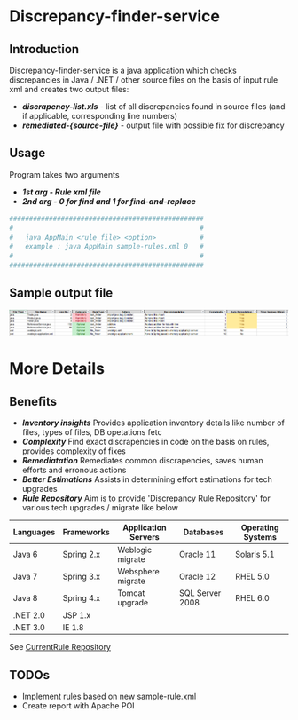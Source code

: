 # Discrepancy-finder-service

## Introduction
Discrepancy-finder-service is a java application which checks discrepancies in Java / .NET / other source files on the basis of input rule xml and creates two output files:
 -  ***discrapency-list.xls*** - list of all discrepancies found in source files (and if applicable, corresponding line numbers)
 -  ***remediated-{source-file}*** - output file with possible fix for discrepancy


## Usage

Program takes two arguments

 - ***1st arg - Rule xml file***
 - ***2nd arg -  0 for find and 1 for find-and-replace***


```sh
#################################################
#                                               #
#   java AppMain <rule_file> <option>           #
#   example : java AppMain sample-rules.xml 0   #	
#                                               #	
#################################################
```

## Sample output file
![Screenshot](sample-output.png) <!-- .element height="100%" width="100%" -->

# More Details

## Benefits

 - ***Inventory insights*** Provides application inventory details like number of files, types of files, DB opetations fetc 
 - ***Complexity*** Find exact discrapencies in code on the basis on rules, provides complexity of fixes
 - ***Remediatation*** Remediates common discrapencies, saves human efforts and erronous actions
 - ***Better Estimations*** Assists in determining effort estimations for tech upgrades
 - ***Rule Repository*** Aim is to provide 'Discrepancy Rule Repository' for various tech upgrades / migrate like below

| Languages | Frameworks | Application Servers | Databases | Operating Systems |
| --------- | ---------- | ------------------- | --------- | ----------------- |
| Java 6 | Spring 2.x | Weblogic migrate | Oracle 11 | Solaris 5.1 |
| Java 7 | Spring 3.x | Websphere migrate | Oracle 12 | RHEL 5.0 |
| Java 8 | Spring 4.x | Tomcat upgrade| SQL Server 2008 | RHEL 6.0 |
| .NET 2.0 | JSP 1.x | | | 
| .NET 3.0 | IE 1.8 | | |

See  [CurrentRule Repository](https://github.com/jeevanatigre/discrepancy-finder-service/tree/master/rule-repository)


## TODOs

 - Implement rules based on new sample-rule.xml
 - Create report with Apache POI

